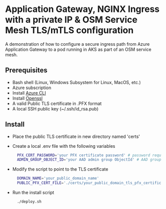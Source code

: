 # Application Gateway, NGINX Ingress with a private IP & OSM Service Mesh TLS/mTLS configuration

A demonstration of how to configure a secure ingress path from Azure Application Gateway to a pod running in AKS as part of an OSM service mesh.

## Prerequisites

- Bash shell (Linux, Windows Subsystem for Linux, MacOS, etc.)
- Azure subscription
- Install [Azure CLI](https://learn.microsoft.com/en-us/cli/azure/install-azure-cli)
- Install [Openssl](https://www.openssl.org/)
- A valid Public TLS certificate in .PFX format
- A local SSH public key (~/.ssh/id_rsa.pub)

## Install

- Place the public TLS certificate in new directory named 'certs'
- Create a local .env file with the following variables
  
    ```bash
      PFX_CERT_PASSWORD='your PFX certificate password' # password required to import PFX certificate into Azure Key Vault
      ADMIN_GROUP_OBJECT_ID='your AAD admin group ObjectId' # AAD group for AKS Cluster Admin role permissions (add your account to this group)
    ```

- Modify the script to point to the TLS certificate

    ```bash
      DOMAIN_NAME='your_public_domain_name'
      PUBLIC_PFX_CERT_FILE='./certs/your_public_domain_tls_pfx_certificate.pfx'
    ```

- Run the install script

    ```bash
      ./deploy.sh
    ```
